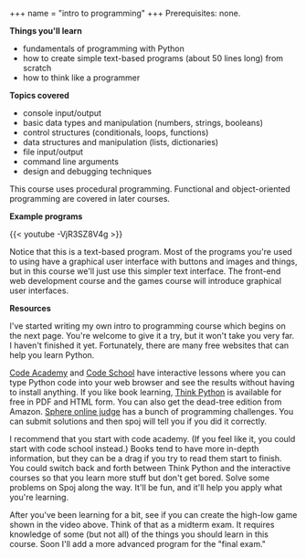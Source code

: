 +++
name = "intro to programming"
+++
Prerequisites: none.

**Things you'll learn**

 - fundamentals of programming with Python
 - how to create simple text-based programs (about 50 lines long)
   from scratch
 - how to think like a programmer

<!--more-->

**Topics covered**

 - console input/output
 - basic data types and manipulation (numbers, strings, booleans)
 - control structures (conditionals, loops, functions)
 - data structures and manipulation (lists, dictionaries)
 - file input/output
 - command line arguments
 - design and debugging techniques

This course uses procedural programming. Functional and object-oriented
programming are covered in later courses.

**Example programs**

{{< youtube -VjR3SZ8V4g >}}

Notice that this is a text-based program. Most of the programs you're
used to using have a graphical user interface with buttons and images
and things, but in this course we'll just use this simpler text
interface. The front-end web development course and the games course
will introduce graphical user interfaces.

**Resources**

I've started writing my own intro to programming course which begins
on the next page. You're welcome to give it a try, but it won't take
you very far. I haven't finished it yet. Fortunately, there are
many free websites that can help you learn Python.

[Code Academy](https://www.codecademy.com/learn/learn-python) and
[Code School](https://www.codeschool.com/learn/python) have
interactive lessons where you can type Python code into your web
browser and see the results without having to install anything. If you
like book learning, [Think
Python](http://greenteapress.com/wp/think-python-2e/) is available for
free in PDF and HTML form. You can also get the dead-tree edition from
Amazon. [Sphere online judge](http://www.spoj.com/) has a bunch of
programming challenges. You can submit solutions and then spoj will
tell you if you did it correctly.

I recommend that you start with code academy. (If you feel like it,
you could start with code school instead.) Books tend to have more
in-depth information, but they can be a drag if you try to read them
start to finish. You could switch back and forth between Think Python
and the interactive courses so that you learn more stuff but don't get
bored. Solve some problems on Spoj along the way. It'll be fun, and
it'll help you apply what you're learning.

After you've been learning for a bit, see if you can create the
high-low game shown in the video above. Think of that as a midterm
exam. It requires knowledge of some (but not all) of the things you
should learn in this course. Soon I'll add a more advanced program for
the "final exam."
